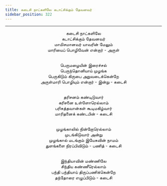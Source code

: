 ```yaml
---
title: கடைசி நாட்களிலே கடாட்சிக்கும் தேவனவர்
sidebar_position: 322
---
```


---
<center>
கடைசி நாட்களிலே<br/>
கடாட்சிக்கும் தேவனவர்<br/>
மாமிசமானவர் யாவரின் மேலும்<br/>
மாரியைப் பொழிவேன் என்றார் - அருள்<br/><br/>

பெருமழையின் இரைச்சல்<br/>
பெருந்தொனியாய் முழங்க<br/>
பெருகிடும் கிருபை அறுவடைக்கென்றே<br/>
அருள்மாரி பொழியும் என்றார் - இன்று    - கடைசி<br/><br/>

தரிசனம் கண்டிடுவார்<br/>
கரிசனை உள்ளோரெல்லாம்<br/>
பரிசுத்தவான்கள் கூடிமகிழ்வார்<br/>
மாரிதனைக் கண்டபின்        - கடைசி<br/><br/>

முழங்காலில் நின்றோரெல்லாம்<br/>
முடங்கிடுவார் அன்று<br/>
முழங்கால் மடங்கும் இயேசுவின் நாமம்<br/>
துளங்களை நிரப்பிவிடும் - பணித்    - கடைசி<br/><br/>

இந்தியாவின் மண்ணிலே<br/>
சிந்திய கண்ணீரெல்லாம்<br/>
பந்தி பந்தியாய் திருப்பணிக்கென்றே<br/>
தந்தோரை எழுப்பிடும்        - கடைசி
</center>